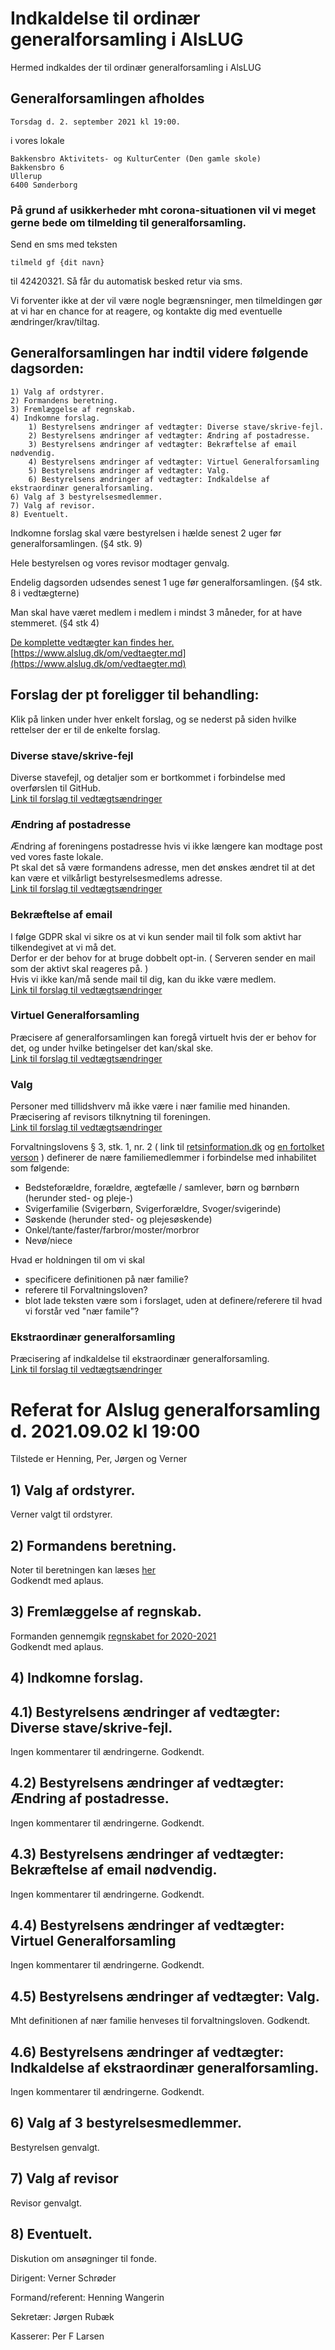 # Indkaldelse til ordinær generalforsamling i AlsLUG

Hermed indkaldes der til ordinær generalforsamling i AlsLUG

## Generalforsamlingen afholdes
    Torsdag d. 2. september 2021 kl 19:00.

i vores lokale

    Bakkensbro Aktivitets- og KulturCenter (Den gamle skole)
    Bakkensbro 6
    Ullerup
    6400 Sønderborg

### På grund af usikkerheder mht corona-situationen vil vi meget gerne bede om tilmelding til generalforsamling.

Send en sms med teksten 

    tilmeld gf {dit navn}
    
til 42420321. Så får du automatisk besked retur via sms.

Vi forventer ikke at der vil være nogle begrænsninger, men tilmeldingen gør at vi har en chance for at reagere, og kontakte dig med eventuelle ændringer/krav/tiltag.



## Generalforsamlingen har indtil videre følgende dagsorden:

    1) Valg af ordstyrer.
    2) Formandens beretning.
    3) Fremlæggelse af regnskab.
    4) Indkomne forslag.
        1) Bestyrelsens ændringer af vedtægter: Diverse stave/skrive-fejl.
        2) Bestyrelsens ændringer af vedtægter: Ændring af postadresse.
        3) Bestyrelsens ændringer af vedtægter: Bekræftelse af email nødvendig.
        4) Bestyrelsens ændringer af vedtægter: Virtuel Generalforsamling
        5) Bestyrelsens ændringer af vedtægter: Valg.
        6) Bestyrelsens ændringer af vedtægter: Indkaldelse af ekstraordinær generalforsamling.
    6) Valg af 3 bestyrelsesmedlemmer.
    7) Valg af revisor.
    8) Eventuelt.

Indkomne forslag skal være bestyrelsen i hælde senest 2 uger før generalforsamlingen. (§4 stk. 9)

Hele bestyrelsen og vores revisor modtager genvalg.

Endelig dagsorden udsendes senest 1 uge før generalforsamlingen. (§4 stk. 8 i vedtægterne)

Man skal have været medlem i medlem i mindst 3 måneder, for at have stemmeret. (§4 stk 4)

[De komplette vedtægter kan findes her.](https://www.alslug.dk/om/vedtaegter.md)\
[https://www.alslug.dk/om/vedtaegter.md](https://www.alslug.dk/om/vedtaegter.md)


## Forslag der pt foreligger til behandling:
Klik på linken under hver enkelt forslag, og se nederst på siden hvilke rettelser der er til de enkelte forslag.

### Diverse stave/skrive-fejl
Diverse stavefejl, og detaljer som er bortkommet i forbindelse med overførslen til GitHub.\
[Link til forslag til vedtægtsændringer](https://gf21-vedtaegt-01-stavefejl.github.alslug.dk/om/vedtaegter.md)

### Ændring af postadresse
Ændring af foreningens postadresse hvis vi ikke længere kan modtage post ved vores faste lokale.\
Pt skal det så være formandens adresse, men det ønskes ændret til at det kan være et vilkårligt bestyrelsesmedlems adresse.\
[Link til forslag til vedtægtsændringer](https://gf21-vedtaegt-02-adresse.github.alslug.dk/om/vedtaegter.md)

### Bekræftelse af email
I følge GDPR skal vi sikre os at vi kun sender mail til folk som aktivt har tilkendegivet at vi må det.\
Derfor er der behov for at bruge dobbelt opt-in. ( Serveren sender en mail som der aktivt skal reageres på. )\
Hvis vi ikke kan/må sende mail til dig, kan du ikke være medlem.\
[Link til forslag til vedtægtsændringer](https://gf21-vedtaegt-03-confirm-email.github.alslug.dk/om/vedtaegter.md)

### Virtuel Generalforsamling
Præcisere af generalforsamlingen kan foregå virtuelt hvis der er behov for det, og under hvilke betingelser det kan/skal ske.\
[Link til forslag til vedtægtsændringer](https://gf21-vedtaegt-04-virtuel-gf.github.alslug.dk/om/vedtaegter.md)

### Valg
Personer med tillidshverv må ikke være i nær familie med hinanden.\
Præcisering af revisors tilknytning til foreningen.\
[Link til forslag til vedtægtsændringer](https://gf21-vedtaegt-05-valg.github.alslug.dk/om/vedtaegter.md)

Forvaltningslovens § 3, stk. 1, nr. 2
(
link til [retsinformation.dk](https://www.retsinformation.dk/eli/lta/2014/433)
og [en fortolket verson](https://danskelove.dk/forvaltningsloven/3)
) 
definerer de nære familiemedlemmer i forbindelse med inhabilitet som følgende:

* Bedsteforældre, forældre, ægtefælle / samlever, børn og børnbørn (herunder sted- og pleje-)
* Svigerfamilie (Svigerbørn, Svigerforældre, Svoger/svigerinde)
* Søskende (herunder sted- og plejesøskende)
* Onkel/tante/faster/farbror/moster/morbror
* Nevø/niece

Hvad er holdningen til om vi skal 

* specificere definitionen på nær familie?
* referere til Forvaltningsloven?
* blot lade teksten være som i forslaget, uden at definere/referere til hvad vi forstår ved "nær famile"?

### Ekstraordinær generalforsamling
Præcisering af indkaldelse til ekstraordinær generalforsamling.\
[Link til forslag til vedtægtsændringer](https://gf21-vedtaegt-06-xgf.github.alslug.dk/om/vedtaegter.md)



# Referat for Alslug generalforsamling d. 2021.09.02 kl 19:00

Tilstede er Henning, Per, Jørgen og Verner

## 1) Valg af ordstyrer.
Verner valgt til ordstyrer.

## 2) Formandens beretning.
Noter til beretningen kan læses [her](/generalforsamlinger/2021-09-11/beretning.txt)\
Godkendt med aplaus.

## 3) Fremlæggelse af regnskab.
Formanden gennemgik [regnskabet for 2020-2021](/generalforsamlinger/2021-09-11/regnskab.pdf)\
Godkendt med aplaus.

## 4) Indkomne forslag.

## 4.1) Bestyrelsens ændringer af vedtægter: Diverse stave/skrive-fejl.
Ingen kommentarer til ændringerne. Godkendt.

## 4.2) Bestyrelsens ændringer af vedtægter: Ændring af postadresse.
Ingen kommentarer til ændringerne. Godkendt.

## 4.3) Bestyrelsens ændringer af vedtægter: Bekræftelse af email nødvendig.
Ingen kommentarer til ændringerne. Godkendt.

## 4.4) Bestyrelsens ændringer af vedtægter: Virtuel Generalforsamling
Ingen kommentarer til ændringerne. Godkendt.

## 4.5) Bestyrelsens ændringer af vedtægter: Valg.
Mht definitionen af nær familie henveses til forvaltningsloven. Godkendt.

## 4.6) Bestyrelsens ændringer af vedtægter: Indkaldelse af ekstraordinær generalforsamling.
Ingen kommentarer til ændringerne. Godkendt.

## 6) Valg af 3 bestyrelsesmedlemmer.
Bestyrelsen genvalgt.

## 7) Valg af revisor
Revisor genvalgt.

## 8) Eventuelt.
Diskution om ansøgninger til fonde.



Dirigent: Verner Schrøder


Formand/referent: Henning Wangerin


Sekretær: Jørgen Rubæk


Kasserer: Per F Larsen

